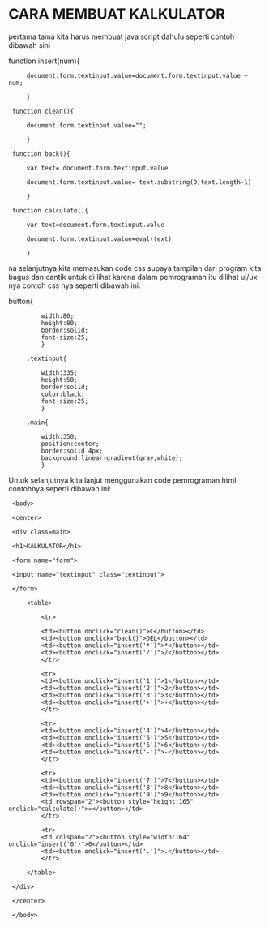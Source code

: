 <h1>CARA MEMBUAT KALKULATOR</h1>
pertama tama kita harus membuat java script dahulu seperti contoh dibawah sini


 function insert(num){
 
	     document.form.textinput.value=document.form.textinput.value + num;
      
		 }
   
	 function clean(){
  
	     document.form.textinput.value="";
      
		 }
   
	 function back(){
  
	     var text= document.form.textinput.value
      
	     document.form.textinput.value= text.substring(0,text.length-1)
      
	     }
      
	 function calculate(){
  
	     var text=document.form.textinput.value
      
		 document.form.textinput.value=eval(text)
   
		 }

na selanjutnya kita memasukan code css supaya tampilan dari program kita bagus dan cantik untuk di lihat
karena dalam pemrograman itu dilihat ui/ux nya contoh css nya seperti dibawah ini:


button{

		     width:80;
			 height:80;
			 border:solid;
			 font-size:25;
			 }
    
		 .textinput{
   
		     width:335;
			 height:50;
			 border:solid;
			 color:black;
			 font-size:25;
			 }
    
		 .main{
   
		     width:350;
		     position:center;
			 border:solid 4px;
			 background:linear-gradient(gray,white);
			 }

Untuk selanjutnya kita lanjut menggunakan code pemrograman html contohnya seperti dibawah ini:

<html>

<head>

</head>

     <body>
     
	 <center>
  
	 <div class=main>
  
	 <h1>KALKULATOR</h1>
  
	 <form name="form">
  
	 <input name="textinput" class="textinput">
  
	 </form>
  
	     <table>
      
		     <tr>
       
			 <td><button onclick="clean()">C</button></td>
			 <td><button onclick="back()">DEL</button></td>
			 <td><button onclick="insert('*')">*</button></td>
			 <td><button onclick="insert('/')">/</button></td>
			 </tr>
			 
			 <tr>
			 <td><button onclick="insert('1')">1</button></td>
			 <td><button onclick="insert('2')">2</button></td>
			 <td><button onclick="insert('3')">3</button></td>
			 <td><button onclick="insert('+')">+</button></td>
			 </tr>
			 
			 <tr>
			 <td><button onclick="insert('4')">4</button></td>
			 <td><button onclick="insert('5')">5</button></td>
			 <td><button onclick="insert('6')">6</button></td>
			 <td><button onclick="insert('-')">-</button></td>
			 </tr>
			 
			 <tr>
			 <td><button onclick="insert('7')">7</button></td>
			 <td><button onclick="insert('8')">8</button></td>
			 <td><button onclick="insert('9')">9</button></td>
			 <td rowspan="2"><button style="height:165" onclick="calculate()">=</button></td>
			 </tr>
			 
			 <tr>
			 <td colspan="2"><button style="width:164" onclick="insert('0')">0</button></td>
			 <td><button onclick="insert('.')">.</button></td>
			 </tr>
			 
	     </table>
      
	 </div>
  
	 </center>
  
	 </body>
  
</html>
